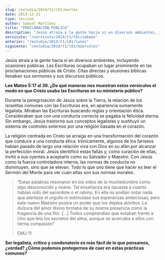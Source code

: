 ```yaml
---
slug: /estudia/2014/t1/l01/martes
date: 2013-12-31
tipo: leccion
author: Samuel Martínez
title: "PROCLAMACIÓN PÚBLICA"
description: "Jesús atraía a la gente hacia sí en diversos ambientes, incluyendo ocasiones  públicas. Las Escrituras ocupaban un lugar prominente en las proclamaciones  públicas de Cristo."
versiculo: "/versiculo/2014/t1/l01/sabado"
anterior: "/estudia/2014/t1/l01/lunes"
siguiente: "/estudia/2014/t1/l01/miercoles"
---
```


Jesús atraía a la gente hacia sí en diversos ambientes, incluyendo ocasiones públicas. Las Escrituras ocupaban un lugar prominente en las proclamaciones públicas de Cristo. Citas directas y alusiones bíblicas llenaban sus sermones y sus discursos públicos.

**Lee Mateo 5:17 al 39. ¿De qué maneras nos muestran estos versículos el modo en que Cristo usaba las Escrituras en su ministerio público?**

Durante la peregrinación de Jesús sobre la Tierra, la relación de los israelitas comunes con las Escrituras era, en apariencia sumamente legalista. Miraban las Escrituras buscando reglas y orientación ética. Consideraban que con una conducta correcta se pagaba la felicidad eterna. Sin embargo, Jesús trastornó sus conceptos legalistas y sustituyó un sistema de controles externos por una religión basada en el corazón.

La religión centrada en Cristo se arraiga en una transformación del corazón que conduce a una conducta ética. Irónicamente, algunos de los fariseos habían pasado de largo una relación viva con Dios en su afán por alcanzar la perfección moral. Jesús identificó estas fallas y, como curación de ellas, invitó a sus oyentes a aceptarlo como su Salvador y Maestro. Con Jesús como la fuerza controladora interna, las normas de conducta no disminuyen, sino que se elevan. Todo lo que uno tiene que hacer es leer el Sermón del Monte para ver cuán altas son sus normas morales.

> “Estas palabras resonaron en los oídos de la muchedumbre como algo desconocido y nuevo. Tal enseñanza era opuesta a cuanto habían oído del sacerdote o el rabino. En ella no podían notar nada que alentase el orgullo ni estimulase sus esperanzas ambiciosas, pero este nuevo Maestro poseía un poder que los dejaba atónitos. La dulzura del amor divino brotaba de su misma presencia como la fragancia de una flor. [...] Todos comprendían que estaban frente a Uno que leía los secretos del alma, aunque se acercaba a ellos con tierna compasión”
>
> DMJ 11

**Ser legalista, crítico y condenatorio es más fácil de lo que pensamos, ¿verdad? ¿Cómo podemos protegernos de caer en estas prácticas comunes?**

